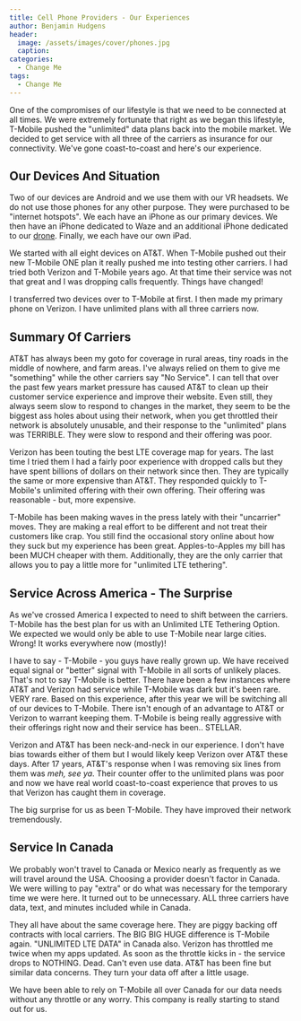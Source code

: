 ```yaml
---
title: Cell Phone Providers - Our Experiences
author: Benjamin Hudgens
header:
  image: /assets/images/cover/phones.jpg
  caption:
categories:
  - Change Me
tags:
  - Change Me
---
```


One of the compromises of our lifestyle is that we need to be connected at all times.  We were extremely fortunate that right as we began this lifestyle, T-Mobile pushed the "unlimited" data plans back into the mobile market.  We decided to get service with all three of the carriers as insurance for our connectivity.  We've gone coast-to-coast and here's our experience.

## Our Devices And Situation

Two of our devices are Android and we use them with our VR headsets.  We do not use those phones for any other purpose.  They were purchased to be "internet hotspots".  We each have an iPhone as our primary devices.  We then have an iPhone dedicated to Waze and an additional iPhone dedicated to our [drone](http://www.dji.com/mavic).  Finally, we each have our own iPad.

We started with all eight devices on AT&T.  When T-Mobile pushed out their new T-Mobile ONE plan it really pushed me into testing other carriers.  I had tried both Verizon and T-Mobile years ago.  At that time their service was not that great and I was dropping calls frequently.  Things have changed!

I transferred two devices over to T-Mobile at first.  I then made my primary phone on Verizon.  I have unlimited plans with all three carriers now.  

## Summary Of Carriers

AT&T has always been my goto for coverage in rural areas, tiny roads in the middle of nowhere, and farm areas.  I've always relied on them to give me "something" while the other carriers say "No Service".  I can tell that over the past few years market pressure has caused AT&T to clean up their customer service experience and improve their website.  Even still, they always seem slow to respond to changes in the market, they seem to be the biggest ass holes about using their network, when you get throttled their network is absolutely unusable, and their response to the "unlimited" plans was TERRIBLE.  They were slow to respond and their offering was poor.

Verizon has been touting the best LTE coverage map for years.  The last time I tried them I had a fairly poor experience with dropped calls but they have spent billions of dollars on their network since then.  They are typically the same or more expensive than AT&T.  They responded quickly to T-Mobile's unlimited offering with their own offering.  Their offering was reasonable - but, more expensive.

T-Mobile has been making waves in the press lately with their "uncarrier" moves.  They are making a real effort to be different and not treat their customers like crap.  You still find the occasional story online about how they suck but my experience has been great.  Apples-to-Apples my bill has been MUCH cheaper with them.  Additionally, they are the only carrier that allows you to pay a little more for "unlimited LTE tethering".

## Service Across America - The Surprise

As we've crossed America I expected to need to shift between the carriers.  T-Mobile has the best plan for us with an Unlimited LTE Tethering Option.  We expected we would only be able to use T-Mobile near large cities.  Wrong!  It works everywhere now (mostly)!

I have to say - T-Mobile - you guys have really grown up.  We have received equal signal or "better" signal with T-Mobile in all sorts of unlikely places.  That's not to say T-Mobile is better.  There have been a few instances where AT&T and Verizon had service while T-Mobile was dark but it's been rare.  VERY rare.  Based on this experience, after this year we will be switching all of our devices to T-Mobile.  There isn't enough of an advantage to AT&T or Verizon to warrant keeping them.  T-Mobile is being really aggressive with their offerings right now and their service has been.. STELLAR.  

Verizon and AT&T has been neck-and-neck in our experience.  I don't have bias towards either of them but I would likely keep Verizon over AT&T these days.  After 17 years, AT&T's response when I was removing six lines from them was *meh, see ya*.  Their counter offer to the unlimited plans was poor and now we have real world coast-to-coast experience that proves to us that Verizon has caught them in coverage.  

The big surprise for us as been T-Mobile.  They have improved their network tremendously.  

## Service In Canada

We probably won't travel to Canada or Mexico nearly as frequently as we will travel around the USA.  Choosing a provider doesn't factor in Canada.  We were willing to pay "extra" or do what was necessary for the temporary time we were here.  It turned out to be unnecessary.  ALL three carriers have data, text, and minutes included while in Canada.

They all have about the same coverage here.  They are piggy backing off contracts with local carriers.  The BIG BIG HUGE difference is T-Mobile again.  "UNLIMITED LTE DATA" in Canada also.  Verizon has throttled me twice when my apps updated.  As soon as the throttle kicks in - the service drops to NOTHING.  Dead.  Can't even use data.  AT&T has been fine but similar data concerns.  They turn your data off after a little usage.  

We have been able to rely on T-Mobile all over Canada for our data needs without any throttle or any worry.  This company is really starting to stand out for us.
